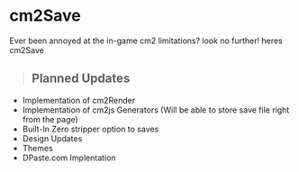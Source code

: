 # cm2Save

Ever been annoyed at the in-game cm2 limitations? look no further! heres cm2Save 

> ## Planned Updates
- Implementation of cm2Render
- Implementation of cm2js Generators (Will be able to store save file right from the page)
- Built-In Zero stripper option to saves
- Design Updates
- Themes
- DPaste.com Implentation
